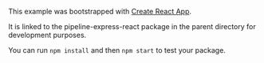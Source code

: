 This example was bootstrapped with [Create React App](https://github.com/facebook/create-react-app).

It is linked to the pipeline-express-react package in the parent directory for development purposes.

You can run `npm install` and then `npm start` to test your package.
